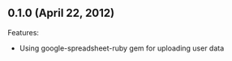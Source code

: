 ## 0.1.0 (April 22, 2012)

Features:

  - Using google-spreadsheet-ruby gem for uploading user data
